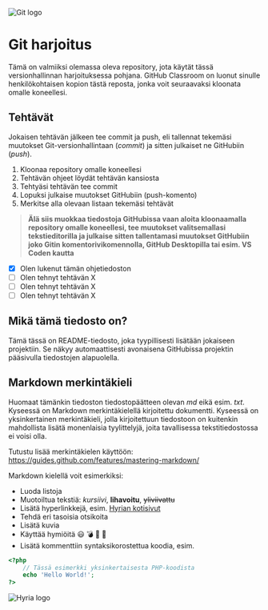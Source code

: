 
![Git logo](https://upload.wikimedia.org/wikipedia/commons/thumb/e/e0/Git-logo.svg/320px-Git-logo.svg.png)

# Git harjoitus
Tämä on valmiiksi olemassa oleva repository, jota käytät tässä versionhallinnan harjoituksessa pohjana. GitHub Classroom on luonut sinulle henkilökohtaisen kopion tästä reposta, jonka voit seuraavaksi kloonata omalle koneellesi.

## Tehtävät
Jokaisen tehtävän jälkeen tee commit ja push, eli tallennat tekemäsi muutokset Git-versionhallintaan (*commit*) ja sitten julkaiset ne GitHubiin (*push*).
1. Kloonaa repository omalle koneellesi
1. Tehtävän ohjeet löydät tehtävän kansiosta
1. Tehtyäsi tehtävän tee commit
1. Lopuksi julkaise muutokset GitHubiin (push-komento)
1. Merkitse alla olevaan listaan tekemäsi tehtävät

>**Älä siis muokkaa tiedostoja GitHubissa vaan aloita kloonaamalla repository omalle koneellesi, tee muutokset valitsemallasi tekstieditorilla ja julkaise sitten tallentamasi muutokset GitHubiin joko Gitin komentorivikomennolla, GitHub Desktopilla tai esim. VS Coden kautta**

- [x] Olen lukenut tämän ohjetiedoston
- [ ] Olen tehnyt tehtävän X
- [ ] Olen tehnyt tehtävän X
- [ ] Olen tehnyt tehtävän X

## Mikä tämä tiedosto on?
Tämä tässä on README-tiedosto, joka tyypillisesti lisätään jokaiseen projektiin. Se näkyy automaattisesti avonaisena GitHubissa projektin pääsivulla tiedostojen alapuolella.

## Markdown merkintäkieli
Huomaat tämänkin tiedoston tiedostopäätteen olevan *md* eikä esim. *txt*. Kyseessä on Markdown merkintäkielellä kirjoitettu dokumentti. Kyseessä on yksinkertainen merkintäkieli, jolla kirjoitettuun tiedostoon on kuitenkin mahdollista lisätä monenlaisia tyylittelyjä, joita tavallisessa tekstitiedostossa ei voisi olla.

Tutustu lisää merkintäkielen käyttöön: https://guides.github.com/features/mastering-markdown/

Markdown kielellä voit esimerkiksi:
* Luoda listoja
* Muotoiltua tekstiä: *kursiivi*, **lihavoitu**, ~~yliviivattu~~
* Lisätä hyperlinkkejä, esim. [Hyrian kotisivut](https://www.hyria.fi/)
* Tehdä eri tasoisia otsikoita
* Lisätä kuvia
* Käyttää hymiöitä :smiley: :bomb: :dash: :dizzy:
* Lisätä kommenttiin syntaksikorostettua koodia, esim.
```php
<?php
    // Tässä esimerkki yksinkertaisesta PHP-koodista
    echo 'Hello World!';
?>
```

![Hyria logo](https://www.hyria.fi/files/15315/Hyria_black.jpg)
